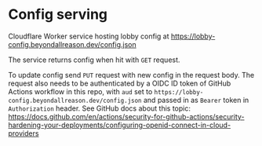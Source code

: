 <!--
SPDX-FileCopyrightText: 2025 The BAR Lobby Authors

SPDX-License-Identifier: CC0-1.0
-->

# Config serving

Cloudflare Worker service hosting lobby config at https://lobby-config.beyondallreason.dev/config.json

The service returns config when hit with `GET` request.

To update config send `PUT` request with new config in the request body. The
request also needs to be authenticated by a OIDC ID token of GitHub Actions
workflow in this repo, with `aud` set to `https://lobby-config.beyondallreason.dev/config.json`
and passed in as `Bearer` token in `Authorization` header. See GitHub docs
about this topic: https://docs.github.com/en/actions/security-for-github-actions/security-hardening-your-deployments/configuring-openid-connect-in-cloud-providers

